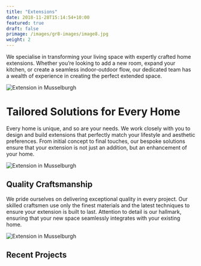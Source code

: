 ```yaml
---
title: "Extensions"
date: 2018-11-28T15:14:54+10:00
featured: true
draft: false
primage: /images/gr8-images/image8.jpg
weight: 2
---
```


We specialise in transforming your living space with expertly crafted home extensions. Whether you’re looking to add a new room, expand your kitchen, or create a seamless indoor-outdoor flow, our dedicated team has a wealth of experience in creating the perfect extended space.

<!--more-->

![Extension in Musselburgh](/images/gr8-images/image7.jpeg)

# Tailored Solutions for Every Home

Every home is unique, and so are your needs. We work closely with you to design and build extensions that perfectly match your lifestyle and aesthetic preferences. From initial concept to final touches, our bespoke solutions ensure that your extension is not just an addition, but an enhancement of your home.

![Extension in Musselburgh](/images/gr8-images/image0.jpg)

## Quality Craftsmanship

We pride ourselves on delivering exceptional quality in every project. Our skilled craftsmen use only the finest materials and the latest techniques to ensure your extension is built to last. Attention to detail is our hallmark, ensuring that your new space seamlessly integrates with your existing home.

![Extension in Musselburgh](/images/gr8-images/image1.jpg)

## Recent Projects
